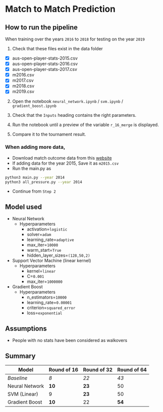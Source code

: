 # Match to Match Prediction

## How to run the pipeline

When training over the years `2016` to `2018` for testing on the year `2019`

1. Check that these files exist in the data folder

-   [x] aus-open-player-stats-2015.csv
-   [x] aus-open-player-stats-2016.csv
-   [x] aus-open-player-stats-2017.csv
-   [x] m2016.csv
-   [x] m2017.csv
-   [x] m2018.csv
-   [x] m2019.csv

2. Open the notebook `neural_network.ipynb` / `svm.ipynb` / `gradient_boost.ipynb`

3. Check that the `Inputs` heading contains the right parameters.

4. Run the notebook until a preview of the variable `r_16_merge` is displayed.

5. Compare it to the tournament result.

### When adding more data,

-   Download match outcome data from this [website](http://www.tennis-data.co.uk/ausopen.php)
-   If adding data for the year 2015, Save it as `m2015.csv`
-   Run the main.py as

```bash
python3 main.py --year 2014
python3 all_pressure.py --year 2014
```

-   Continue from `Step 2`

## Model used

-   Neural Network
    -   Hyperparameters
        -   activation=`logistic`
        -   solver=`adam`
        -   learning_rate=`adaptive`
        -   max_iter=`10000`
        -   warm_start=`True`
        -   hidden_layer_sizes=`(128,50,2)`
-   Support Vector Machine (linear kernel)
    -   Hyperparameters
        -   kernel=`linear`
        -   C=`0.001`
        -   max_iter=`1000000`
-   Gradient Boost
    -   Hyperparameters
        -   n_estimators=`10000`
        -   learning_rate=`0.00001`
        -   criterion=`squared_error`
        -   loss=`exponential`

## Assumptions

-   People with no stats have been considered as walkovers

## Summary

| Model          | Round of 16 | Round of 32 | Round of 64 |
| -------------- | ----------- | ----------- | ----------- |
| _Baseline_     | _8_         | _22_        | _43_        |
| Neural Network | **10**      | **23**      | 50          |
| SVM (Linear)   | 9           | **23**      | 50          |
| Gradient Boost | **10**      | 22          | **54**      |
